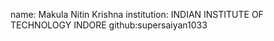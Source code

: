 name: Makula Nitin Krishna
institution: INDIAN INSTITUTE OF TECHNOLOGY INDORE
github:supersaiyan1033